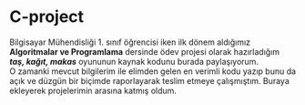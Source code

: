 # C-project
Bilgisayar Mühendisliği 1. sınıf öğrencisi iken ilk dönem aldığımız <strong>Algoritmalar ve Programlama</strong> dersinde ödev projesi olarak hazırladığım <strong><i>taş, kağıt, makas</i></strong> oyununun kaynak kodunu burada paylaşıyorum. <br>
O zamanki mevcut bilgilerim ile elimden gelen en verimli kodu yazıp bunu da açık ve düzgün bir biçimde raporlayarak teslim etmeye çalışmıştım. Buraya ekleyerek projelerimin arasına katmış oldum.
